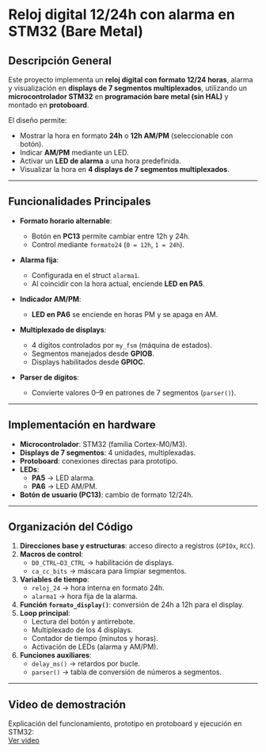 # Reloj digital 12/24h con alarma en STM32 (Bare Metal)

## Descripción General
Este proyecto implementa un **reloj digital con formato 12/24 horas**, alarma y visualización en **displays de 7 segmentos multiplexados**, utilizando un **microcontrolador STM32** en **programación bare metal (sin HAL)** y montado en **protoboard**.  

El diseño permite:
- Mostrar la hora en formato **24h** o **12h AM/PM** (seleccionable con botón).  
- Indicar **AM/PM** mediante un LED.  
- Activar un **LED de alarma** a una hora predefinida.  
- Visualizar la hora en **4 displays de 7 segmentos multiplexados**.  

---

## Funcionalidades Principales
- **Formato horario alternable**:  
  - Botón en **PC13** permite cambiar entre 12h y 24h.  
  - Control mediante `formato24` (`0 = 12h`, `1 = 24h`).  

- **Alarma fija**:  
  - Configurada en el struct `alarma1`.  
  - Al coincidir con la hora actual, enciende **LED en PA5**.  

- **Indicador AM/PM**:  
  - **LED en PA6** se enciende en horas PM y se apaga en AM.  

- **Multiplexado de displays**:  
  - 4 dígitos controlados por `my_fsm` (máquina de estados).  
  - Segmentos manejados desde **GPIOB**.  
  - Displays habilitados desde **GPIOC**.  

- **Parser de dígitos**:  
  - Convierte valores 0–9 en patrones de 7 segmentos (`parser()`).  

---

## Implementación en hardware
- **Microcontrolador**: STM32 (familia Cortex-M0/M3).  
- **Displays de 7 segmentos**: 4 unidades, multiplexadas.  
- **Protoboard**: conexiones directas para prototipo.  
- **LEDs**:  
  - **PA5** → LED alarma.  
  - **PA6** → LED AM/PM.  
- **Botón de usuario (PC13)**: cambio de formato 12/24h.  

---

## Organización del Código
1. **Direcciones base y estructuras**: acceso directo a registros (`GPIOx`, `RCC`).  
2. **Macros de control**:  
   - `D0_CTRL–D3_CTRL` → habilitación de displays.  
   - `ca_cc_bits` → máscara para limpiar segmentos.  
3. **Variables de tiempo**:  
   - `reloj_24` → hora interna en formato 24h.  
   - `alarma1` → hora fija de la alarma.  
4. **Función `formato_display()`**: conversión de 24h a 12h para el display.  
5. **Loop principal**:  
   - Lectura del botón y antirrebote.  
   - Multiplexado de los 4 displays.  
   - Contador de tiempo (minutos y horas).  
   - Activación de LEDs (alarma y AM/PM).  
6. **Funciones auxiliares**:  
   - `delay_ms()` → retardos por bucle.  
   - `parser()` → tabla de conversión de números a segmentos.  

---

## Video de demostración
Explicación del funcionamiento, prototipo en protoboard y ejecución en STM32:  
[Ver video](https://youtu.be/4NbTO-8IHlQ)  
